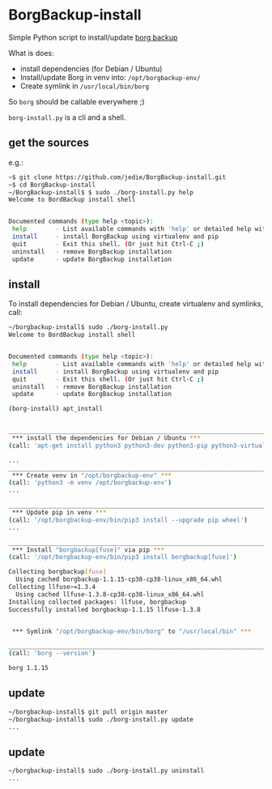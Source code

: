 # BorgBackup-install

Simple Python script to install/update [borg backup](https://github.com/BorgBackup/borg)

What is does:

* install dependencies (for Debian / Ubuntu)
* Install/update Borg in venv into: `/opt/borgbackup-env/`
* Create symlink in `/usr/local/bin/borg`

So `borg` should be callable everywhere ;)

`borg-install.py` is a cli and a shell.


## get the sources

e.g.:

```bash
~$ git clone https://github.com/jedie/BorgBackup-install.git
~$ cd BorgBackup-install
~/BorgBackup-install$ $ sudo ./borg-install.py help
Welcome to BordBackup install shell


Documented commands (type help <topic>):
 help        - List available commands with 'help' or detailed help with 'help command'.
 install     - install BorgBackup using virtualenv and pip
 quit        - Exit this shell. (Or just hit Ctrl-C ;)
 uninstall   - remove BorgBackup installation
 update      - update BorgBackup installation
```


## install

To install dependencies for Debian / Ubuntu, create virtualenv and symlinks, call:

```bash
~/borgbackup-install$ sudo ./borg-install.py 
Welcome to BordBackup install shell


Documented commands (type help <topic>):
 help        - List available commands with 'help' or detailed help with 'help command'.
 install     - install BorgBackup using virtualenv and pip
 quit        - Exit this shell. (Or just hit Ctrl-C ;)
 uninstall   - remove BorgBackup installation
 update      - update BorgBackup installation

(borg-install) apt_install


____________________________________________________________________________________________________
 *** install the dependencies for Debian / Ubuntu ***
(call: 'apt-get install python3 python3-dev python3-pip python3-virtualenv libssl-dev openssl libacl1-dev libacl1 build-essential libfuse-dev fuse pkg-config')

...
____________________________________________________________________________________________________
 *** Create venv in "/opt/borgbackup-env" ***
(call: 'python3 -m venv /opt/borgbackup-env')
...

____________________________________________________________________________________________________
 *** Update pip in venv ***
(call: '/opt/borgbackup-env/bin/pip3 install --upgrade pip wheel')
...

____________________________________________________________________________________________________
 *** Install "borgbackup[fuse]" via pip ***
(call: '/opt/borgbackup-env/bin/pip3 install borgbackup[fuse]')

Collecting borgbackup[fuse]
  Using cached borgbackup-1.1.15-cp38-cp38-linux_x86_64.whl
Collecting llfuse>=1.3.4
  Using cached llfuse-1.3.8-cp38-cp38-linux_x86_64.whl
Installing collected packages: llfuse, borgbackup
Successfully installed borgbackup-1.1.15 llfuse-1.3.8


 *** Symlink "/opt/borgbackup-env/bin/borg" to "/usr/local/bin" ***

____________________________________________________________________________________________________
(call: 'borg --version')

borg 1.1.15
```


## update

```bash
~/borgbackup-install$ git pull origin master
~/borgbackup-install$ sudo ./borg-install.py update
...
```

## update

```bash
~/borgbackup-install$ sudo ./borg-install.py uninstall
...
```